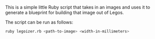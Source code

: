 This is a simple little Ruby script that takes in an images and uses it to generate a blueprint for
building that image out of Legos.

The script can be run as follows:

``` sh
ruby legoizer.rb <path-to-image> <width-in-millimeters>
```
